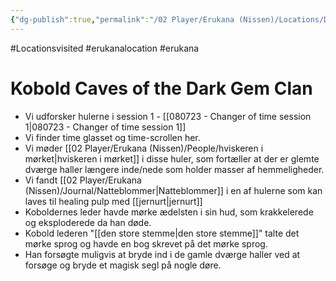 ```yaml
---
{"dg-publish":true,"permalink":"/02 Player/Erukana (Nissen)/Locations/Dark Gem Kobold clan caves/","tags":["Locationsvisited","erukanalocation","erukana"]}
---
```



#Locationsvisited #erukanalocation #erukana 

# Kobold Caves of the Dark Gem Clan

- Vi udforsker hulerne i session 1 - [[080723 - Changer of time session 1\|080723 - Changer of time session 1]]
- Vi finder time glasset og time-scrollen her. 
- Vi møder [[02 Player/Erukana (Nissen)/People/hviskeren i mørket\|hviskeren i mørket]] i disse huler, som fortæller at der er glemte dværge haller længere inde/nede som holder masser af hemmeligheder.
- Vi fandt [[02 Player/Erukana (Nissen)/Journal/Natteblommer\|Natteblommer]] i en af hulerne som kan laves til healing pulp med [[jernurt\|jernurt]] 
- Koboldernes leder havde mørke ædelsten i sin hud, som krakkelerede og eksploderede da han døde.
- Kobold lederen "[[den store stemme\|den store stemme]]" talte det mørke sprog og havde en bog skrevet på det mørke sprog.
- Han forsøgte muligvis at bryde ind i de gamle dværge haller ved at forsøge og bryde et magisk segl på nogle døre.
